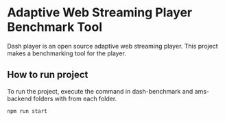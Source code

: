 # Adaptive Web Streaming Player Benchmark Tool

Dash player is an open source adaptive web streaming player. This project makes a benchmarking tool for the player.
## How to run project

To run the project, execute the command in dash-benchmark and ams-backend folders with from each folder.

`npm run start`


